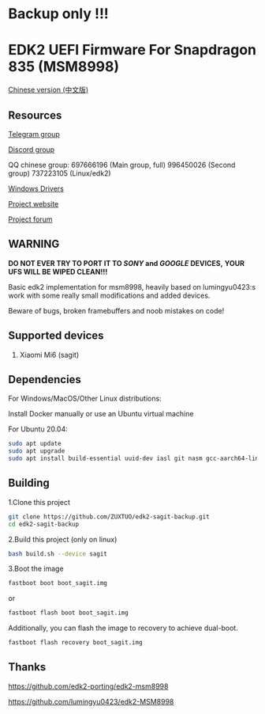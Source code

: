 # Backup only !!!

# EDK2 UEFI Firmware For Snapdragon 835 (MSM8998)

[Chinese version (中文版)](https://github.com/ZUXTUO/edk2-sagit-backup/blob/new/README.zh.md)

## Resources

[Telegram group](https://t.me/joinchat/MNjTmBqHIokjweeN0SpoyA)

[Discord group](https://discord.gg/XXBWfag)

QQ chinese group: 697666196 (Main group, full)  996450026 (Second group)  737223105 (Linux/edk2)

[Windows Drivers](https://github.com/edk2-porting/WOA-Drivers)

[Project website](https://renegade-project.org/)

[Project forum](https://forum.renegade-project.org/)

## WARNING

**DO NOT EVER TRY TO PORT IT TO *SONY* and *GOOGLE* DEVICES,**
**YOUR UFS WILL BE WIPED CLEAN!!!**

Basic edk2 implementation for msm8998, heavily based on lumingyu0423:s work with some really small modifications and added devices.

Beware of bugs, broken framebuffers and noob mistakes on code!

## Supported devices

1. Xiaomi Mi6 (sagit)

## Dependencies

For Windows/MacOS/Other Linux distributions:

Install Docker manually or use an Ubuntu virtual machine

For Ubuntu 20.04:

```bash
sudo apt update
sudo apt upgrade
sudo apt install build-essential uuid-dev iasl git nasm gcc-aarch64-linux-gnu abootimg python3-distutils python3-pil python3-git gettext
```

## Building

1.Clone this project

```bash
git clone https://github.com/ZUXTUO/edk2-sagit-backup.git
cd edk2-sagit-backup
```

2.Build this project (only on linux)

```bash
bash build.sh --device sagit
```

3.Boot the image

```bash
fastboot boot boot_sagit.img
```
or
```bash
fastboot flash boot boot_sagit.img
```

Additionally, you can flash the image to recovery to achieve dual-boot.

```bash
fastboot flash recovery boot_sagit.img
```

## Thanks

https://github.com/edk2-porting/edk2-msm8998

https://github.com/lumingyu0423/edk2-MSM8998
